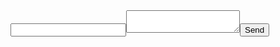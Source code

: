 <form action="http://formspree.io/minedmagic@gmail.com"><input type="email" name="_replyto"><textarea namee="body"></textarea><input type="submit" value="Send"></form>
